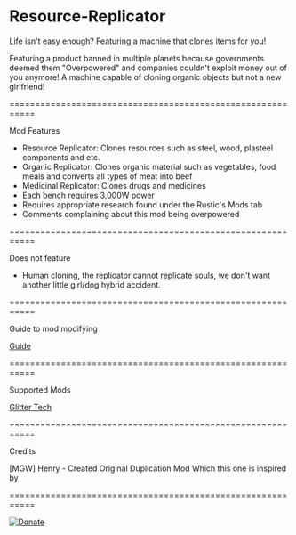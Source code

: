 # Resource-Replicator
Life isn't easy enough? Featuring a machine that clones items for you!

Featuring a product banned in multiple planets because governments deemed them "Overpowered" and companies couldn't exploit money out of you anymore!
A machine capable of cloning organic objects but not a new girlfriend!

===========================================================

Mod Features

- Resource Replicator: Clones resources such as steel, wood, plasteel components and etc.
- Organic Replicator: Clones organic material such as vegetables, food meals and converts all types of meat into beef
- Medicinal Replicator: Clones drugs and medicines
- Each bench requires 3,000W power
- Requires appropriate research found under the Rustic's Mods tab
- Comments complaining about this mod being overpowered

===========================================================

Does not feature

- Human cloning, the replicator cannot replicate souls, we don't want another little girl/dog hybrid accident.

===========================================================

Guide to mod modifying

[Guide](http://steamcommunity.com/sharedfiles/filedetails/?id=1274685247)
  
===========================================================

Supported Mods

[Glitter Tech](https://steamcommunity.com/sharedfiles/filedetails/?id=725576127)

===========================================================

Credits

[MGW] Henry - Created Original Duplication Mod Which this one is inspired by  

===========================================================

[![Donate](https://i.imgur.com/vSxrCMS.png)](https://ko-fi.com/rusticfox)
